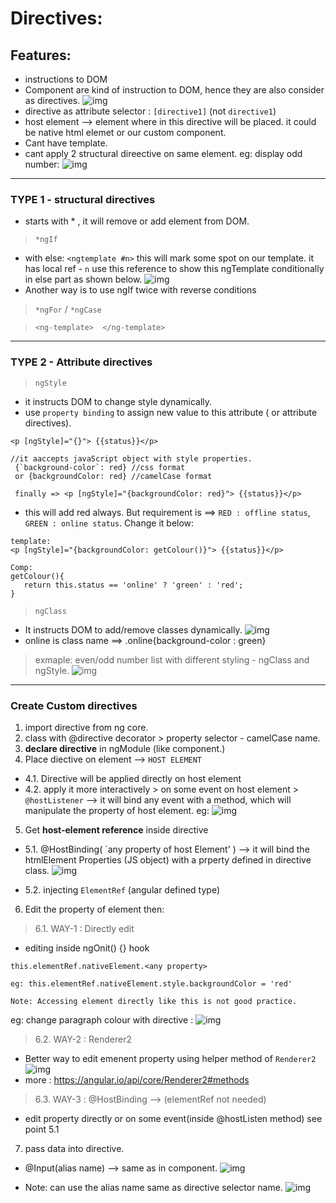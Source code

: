 # Directives:

## Features:
- instructions to DOM
- Component are kind of instruction to DOM, hence they are also consider as directives.
![img](https://github.com/lekhrajdinkar/NG6/blob/master/notes/assets/basic/8.JPG)
- directive as attribute selector : `[directive1]` (not `directive1`)
- host element --> element where in this directive will be placed. it could be native html elemet or our custom component.
- Cant have template.
- cant apply 2 structural direective on same element. eg: display odd number:
![img](https://github.com/lekhrajdinkar/NG6/blob/master/notes/assets/basic/directive/01.jpg)

***

### TYPE 1 - structural directives
- starts with * , it will remove or add element from DOM. 

> `*ngIf`
- with else: `<ngtemplate #n>` this will mark some spot on our template. it has local ref - `n` use this reference to show this ngTemplate conditionally in else part as shown below.
![img](https://github.com/lekhrajdinkar/NG6/blob/master/notes/assets/basic/9.JPG)
- Another way is to use ngIf twice with reverse conditions

> `*ngFor` / `*ngCase`

> `<ng-template>  </ng-template>`

***

### TYPE 2 - Attribute directives
> `ngStyle`  
- it instructs DOM to change style dynamically.
- use `property binding` to assign new value to this attribute ( or attribute directives).
```
<p [ngStyle]="{}"> {{status}}</p>

//it aaccepts javaScript object with style properties.
 {`background-color`: red} //css format
 or {backgroundColor: red} //camelCase format

 finally => <p [ngStyle]="{backgroundColor: red}"> {{status}}</p>
```
- this will add red always. But requirement is ==>  `RED : offline status`, `GREEN : online status`. Change it below:
```
template:
<p [ngStyle]="{backgroundColor: getColour()}"> {{status}}</p>

Comp:
getColour(){
   return this.status == 'online' ? 'green' : 'red';
}
```
> `ngClass` 
- It instructs DOM to add/remove classes dynamically.
![img](https://github.com/lekhrajdinkar/NG6/blob/master/notes/assets/basic/10.JPG)
- online is class name ==> .online{background-color : green}

> exmaple: even/odd  number list with different styling - ngClass and ngStyle.
![img](https://github.com/lekhrajdinkar/NG6/blob/master/notes/assets/basic/directive/02.jpg)

***

###  Create Custom directives
1. import directive from ng core.
2. class with @directive decorator > property selector - camelCase name.
3. **declare directive** in ngModule (like component.)
4. Place diective on element --> `HOST ELEMENT`
- 4.1. Directive will be applied directly on host element
- 4.2. apply it more interactively > on some event on host element > `@hostListener` --> it will bind any event with a method, which will manipulate the property of host element.
eg: ![img](https://github.com/lekhrajdinkar/NG6/blob/master/notes/assets/basic/directive/05.jpg)

5. Get **host-element reference** inside directive 
- 5.1. @HostBinding( `any property of host Element' ) --> it will bind the htmlElement Properties (JS  object) with a prperty defined in directive class.
![img](https://github.com/lekhrajdinkar/NG6/blob/master/notes/assets/basic/directive/06.jpg)

- 5.2. injecting `ElementRef` (angular defined type)


6. Edit the property of element then:

> 6.1. WAY-1 : Directly edit
- editing inside ngOnit() {} hook

```
this.elementRef.nativeElement.<any property>

eg: this.elementRef.nativeElement.style.backgroundColor = 'red'

Note: Accessing element directly like this is not good practice.

```
eg: change paragraph colour with directive :
![img](https://github.com/lekhrajdinkar/NG6/blob/master/notes/assets/basic/directive/03.jpg)

> 6.2. WAY-2 : Renderer2

- Better way to edit emenent property using helper method of `Renderer2`
![img](https://github.com/lekhrajdinkar/NG6/blob/master/notes/assets/basic/directive/04.jpg)
- more : https://angular.io/api/core/Renderer2#methods

> 6.3. WAY-3 : @HostBinding --> (elementRef not needed)
- edit property directly or on some event(inside @hostListen method) 
see point 5.1

7. pass data into directive.
- @Input(alias name) --> same as in component.
![img](https://github.com/lekhrajdinkar/NG6/blob/master/notes/assets/basic/directive/07.jpg)

- Note: can use the alias name same as directive selector name. 
![img](https://github.com/lekhrajdinkar/NG6/blob/master/notes/assets/basic/directive/08.jpg)




